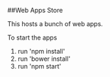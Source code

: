 ##Web Apps Store

This hosts a bunch of web apps.

To start the apps

1. run 'npm install'
2. run 'bower install'
3. run 'npm start'
